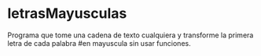 # letrasMayusculas
Programa que tome una cadena de texto cualquiera y transforme la primera letra de cada palabra #en mayuscula sin usar funciones.
